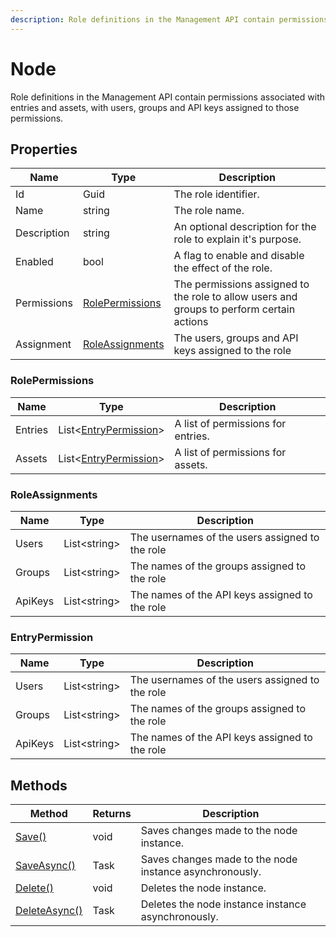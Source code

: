 ```yaml
---
description: Role definitions in the Management API contain permissions associated with entries and assets, with users, groups and API keys assigned to those permissions.
---
```

# Node

Role definitions in the Management API contain permissions associated with entries and assets, with users, groups and API keys assigned to those permissions.

## Properties

| Name        | Type                                | Description                                                                               |
|-------------|-------------------------------------|-------------------------------------------------------------------------------------------|
| Id          | Guid                                | The role identifier.                                                                      |
| Name        | string                              | The role name.                                                                            |
| Description | string                              | An optional description for the role to explain it's purpose.                             |
| Enabled     | bool                                | A flag to enable and disable the effect of the role.                                      |
| Permissions | [RolePermissions](#rolepermissions) | The permissions assigned to the role to allow users and groups to perform certain actions |
| Assignment  | [RoleAssignments](#roleassignments) | The users, groups and API keys assigned to the role                                       |

### RolePermissions

| Name    | Type                        | Description                        |
|---------|-----------------------------|------------------------------------|
| Entries | List&lt;[EntryPermission](#entrypermission)&gt; | A list of permissions for entries. |
| Assets  | List&lt;[EntryPermission](#entrypermission)&gt; | A list of permissions for assets.  |

### RoleAssignments

| Name    | Type               | Description                                     |
|---------|--------------------|-------------------------------------------------|
| Users   | List&lt;string&gt; | The usernames of the users assigned to the role |
| Groups  | List&lt;string&gt; | The names of the groups assigned to the role    |
| ApiKeys | List&lt;string&gt; | The names of the API keys assigned to the role  |

### EntryPermission

| Name    | Type               | Description                                     |
|---------|--------------------|-------------------------------------------------|
| Users   | List&lt;string&gt; | The usernames of the users assigned to the role |
| Groups  | List&lt;string&gt; | The names of the groups assigned to the role    |
| ApiKeys | List&lt;string&gt; | The names of the API keys assigned to the role  |

## Methods

| Method                                         | Returns | Description                                             |
|------------------------------------------------|---------|---------------------------------------------------------|
| [Save()](./role-methods.md#save)               | void    | Saves changes made to the node instance.                |
| [SaveAsync()](./role-methods.md#saveasync)     | Task    | Saves changes made to the node instance asynchronously. |
| [Delete()](./role-methods.md#delete)           | void    | Deletes the node instance.                              |
| [DeleteAsync()](./role-methods.md#deleteasync) | Task    | Deletes the node instance instance asynchronously.      |